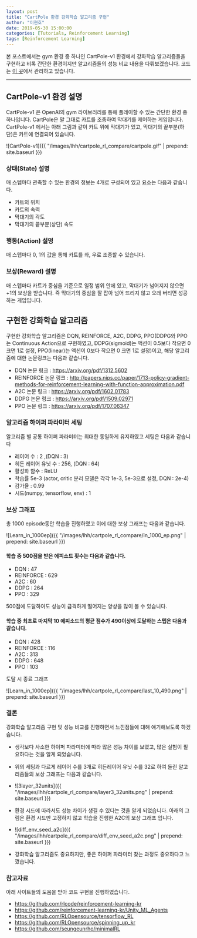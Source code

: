 ```yaml
---
layout: post
title: "CartPole 환경 강화학습 알고리즘 구현"
author: "이현호"
date: 2019-05-30 15:00:00
categories: [Tutorials, Reinforcement Learning]
tags: [Reinforcement Learning]
---
```


본 포스트에서는 gym 환경 중 하나인 CartPole-v1 환경에서 강화학습 알고리즘들을 구현하고 비록 간단한 환경이지만 알고리즘들의 성능 비교 내용을 다뤄보겠습니다.
코드는 [이 곳](https://github.com/InSpaceAI/RL-Zoo)에서 관리하고 있습니다.

---

## CartPole-v1 환경 설명
CartPole-v1 은 OpenAI의 gym 라이브러리를 통해 플레이할 수 있는 간단한 환경 중 하나입니다. CartPole은 말 그대로 카트를 조종하여 막대기를 제어하는 게임입니다. CartPole-v1 에서는 아래 그림과 같이 카트 위에 막대기가 있고, 막대기의 끝부분(하단)은 카트에 연결되어 있습니다.

![CartPole-v1]({{ "/images/lhh/cartpole_rl_compare/cartpole.gif" | prepend: site.baseurl }})

### 상태(State) 설명
매 스텝마다 관측할 수 있는 환경의 정보는 4개로 구성되어 있고 요소는 다음과 같습니다.
- 카트의 위치
- 카트의 속력
- 막대기의 각도
- 막대기의 끝부분(상단) 속도

### 행동(Action) 설명
매 스텝마다 0, 1의 값을 통해 카트를 좌, 우로 조종할 수 있습니다.

### 보상(Reward) 설명
매 스텝마다 카트가 중심을 기준으로 일정 범위 안에 있고, 막대기가 넘어지지 않으면 +1의 보상을 받습니다. 즉 막대기의 중심을 잘 잡아 넘어 뜨리지 않고 오래 버티면 성공하는 게임입니다.

## 구현한 강화학습 알고리즘

구현한 강화학습 알고리즘은 DQN, REINFORCE, A2C, DDPG, PPO(DDPG와 PPO는 Continuous Action으로 구현하였고, DDPG(sigmoid)는 액션이 0.5보다 작으면 0 크면 1로 설정, PPO(linear)는 액션이 0보다 작으면 0 크면 1로 설정)이고, 해당 알고리즘에 대한 논문링크는 다음과 같습니다.


- DQN 논문 링크 : https://arxiv.org/pdf/1312.5602
- REINFORCE 논문 링크 : http://papers.nips.cc/paper/1713-policy-gradient-methods-for-reinforcement-learning-with-function-approximation.pdf
- A2C 논문 링크 : https://arxiv.org/pdf/1602.01783
- DDPG 논문 링크 : https://arxiv.org/pdf/1509.02971
- PPO 논문 링크 : https://arxiv.org/pdf/1707.06347


### 알고리즘 하이퍼 파라미터 세팅

알고리즘 별 공통 하이퍼 파라미터는 최대한 동일하게 유지하였고 세팅은 다음과 같습니다

- 레이어 수 : 2 ,(DQN : 3)
- 히든 레이어 유닛 수 : 256, (DQN : 64)
- 활성화 함수 : ReLU
- 학습률 5e-3 (actor, critic 분리 모델은 각각 1e-3, 5e-3으로 설정, DQN : 2e-4)
- 감가율 : 0.99
- 시드(numpy, tensorflow, env) : 1

### 보상 그래프

총 1000 episode동안 학습을 진행하였고 이에 대한 보상 그래프는 다음과 같습니다.

![Learn_in_1000ep]({{ "/images/lhh/cartpole_rl_compare/in_1000_ep.png" | prepend: site.baseurl }})

#### 학습 중 500점을 받은 에피소드 횟수는 다음과 같습니다.

- DQN : 47
- REINFORCE : 629
- A2C : 60
- DDPG : 264 
- PPO : 329

500점에 도달하여도 성능이 급격하게 떨어지는 양상을 많이 볼 수 있습니다.

#### 학습 중 최초로 마지막 10 에피소드의 평균 점수가 490이상에 도달하는 스텝은 다음과 같습니다.

- DQN : 428
- REINFORCE : 116
- A2C : 313
- DDPG : 648
- PPO : 103

도달 시 종료 그래프

![Learn_in_1000ep]({{ "/images/lhh/cartpole_rl_compare/last_10_490.png" | prepend: site.baseurl }})

### 결론

강화학습 알고리즘 구현 및 성능 비교를 진행하면서 느낀점들에 대해 얘기해보도록 하겠습니다.

- 생각보다 사소한 하이퍼 파라미터에 따라 많은 성능 차이를 보였고, 많은 실험이 필요하다는 것을 알게 되었습니다.

- 위의 세팅과 다르게 레이어 수를 3개로 히든레이어 유닛 수를 32로 하여 돌린 알고리즘들의 보상 그래프는 다음과 같습니다.

- ![3layer_32units]({{ "/images/lhh/cartpole_rl_compare/layer3_32units.png" | prepend: site.baseurl }})

- 환경 시드에 따라서도 성능 차이가 생길 수 있다는 것을 알게 되었습니다. 아래의 그림은 환경 시드만 고정하지 않고 학습을 진행한 A2C의  보상 그래프 입니다.

- ![diff_env_seed_a2c]({{ "/images/lhh/cartpole_rl_compare/diff_env_seed_a2c.png" | prepend: site.baseurl }})

- 강화학습 알고리즘도 중요하지만, 좋은 하이퍼 파라미터 찾는 과정도 중요하다고 느꼈습니다.


### 참고자료

아래 사이트들의 도움을 받아 코드 구현을 진행하였습니다.

- https://github.com/rlcode/reinforcement-learning-kr
- https://github.com/reinforcement-learning-kr/Unity_ML_Agents
- https://github.com/RLOpensource/tensorflow_RL
- https://github.com/RLOpensource/spinning_up_kr
- https://github.com/seungeunrho/minimalRL